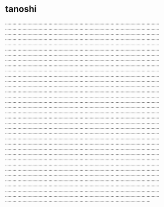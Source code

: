 # tanoshi

.............................................................................................................................................................................................................................................................................................................................................................................................................................................................................................................................................................................................................................................................................................................................................................................................................................................................................................................................................................................................................................................................................................................................................................................................................................................................................................................................................................................................................................................................................................................................................................................................................................................................................................................................................................................................................................................................................................................................................................................................................................................................................................................................................................................................................................................................................................................................................................................................................................................................................................................................................................................................................................................................................................................................................................................................................................................................................................................................................................................................................................................................................................................................................................................................................................................................................................................................................................................................................................................................................................................................................................................................................................................................................................................................................................................................................................................................................................................................................................................................................................................................................................................................................................................................................................................................................................................................................................................................................................................................................................................